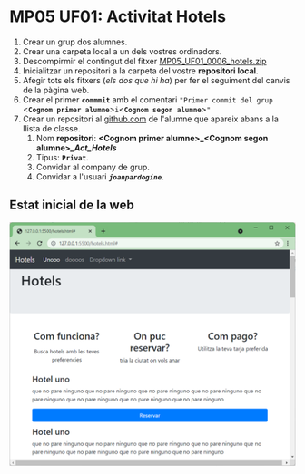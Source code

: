 # MP05 UF01: Activitat Hotels

1. Crear un grup dos alumnes.
1. Crear una carpeta local a un dels vostres ordinadors.
1. Descompirmir el contingut del fitxer [MP05_UF01_0006_hotels.zip](MP05_UF01_0006_hotels.zip)
1. Inicialitzar un repositori a la carpeta del vostre **repositori local**.
1. Afegir tots els fitxers (*els dos que hi ha*) per fer el seguiment del canvis de la pàgina web.
1. Crear el primer **```commmit```** amb el comentari ```"Primer commit del grup ```\<**``Cognom primer alumne``**>``` i ```\<**``Cognom segon alumne``**>```"```
1. Crear un repositori al [github.com](https://www.github.com) de l'alumne que apareix abans a la llista de classe.
    1. Nom **repositori**: **\<Cognom primer alumne>_&lt;Cognom segon alumne>*_Act_Hotels*** 
    1. Tipus: **```Privat```**.
    1. Convidar al company de grup.
    1. Convidar a l'usuari ***```joanpardogine```***.

## Estat inicial de la web


![Imatge](images\actHotels_0001.png)